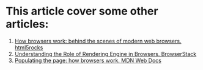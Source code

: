 # This article cover some other articles:
1) [How browsers work: behind the scenes of modern web browsers. html5rocks](https://www.html5rocks.com/en/tutorials/internals/howbrowserswork/)
2) [Understanding the Role of Rendering Engine in Browsers. BrowserStack](https://www.browserstack.com/guide/browser-rendering-engine)
3) [Populating the page: how browsers work. MDN Web Docs](https://developer.mozilla.org/en-US/docs/Web/Performance/How_browsers_work)
 
 